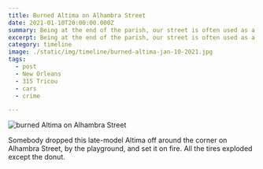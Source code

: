 ```yaml
---
title: Burned Altima on Alhambra Street
date: 2021-01-10T20:00:00.000Z
summary: Being at the end of the parish, our street is often used as a garbage dump.
excerpt: Being at the end of the parish, our street is often used as a garbage dump.
category: timeline
image: ./static/img/timeline/burned-altima-jan-10-2021.jpg
tags:
  - post 
  - New Orleans
  - 315 Tricou
  - cars
  - crime

---
```


![burned Altima on Alhambra Street](/static/img/timeline/burned-altima-jan-10-2021.jpg "burned Altima on Alhambra Street")

Somebody dropped this late-model Altima off around the corner on Alhambra Street, by the playground, and set it on fire. All the tires exploded except the donut.

